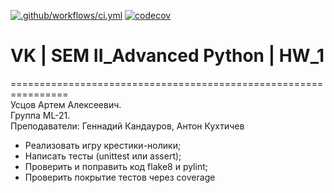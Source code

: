 [![.github/workflows/ci.yml](https://github.com/Totenkaf/advanced_python/actions/workflows/ci.yml/badge.svg)](https://github.com/Totenkaf/advanced_python/actions/workflows/ci.yml)
[![codecov](https://codecov.io/gh/Totenkaf/advanced_python/branch/HW_1/graph/badge.svg?token=5jHkOnOQib)](https://codecov.io/gh/Totenkaf/advanced_python)
# VK | SEM II_Advanced Python | HW_1

================================================================  
Усцов Артем Алексеевич.  
Группа ML-21.  
Преподаватели: Геннадий Кандауров, Антон Кухтичев  

- Реализовать игру крестики-нолики;  
- Написать тесты (unittest или assert);  
- Проверить и поправить код flake8 и pylint;  
- Проверить покрытие тестов через coverage
